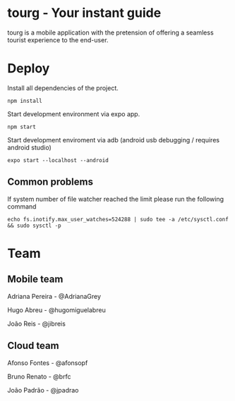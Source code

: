 # tourg - Your instant guide

tourg is a mobile application with the pretension of offering a seamless tourist experience to the end-user.

# Deploy
Install all dependencies of the project.
```
npm install
```
Start development environment via expo app.
```
npm start
```
Start development enviroment via adb (android usb debugging / requires android studio)
```
expo start --localhost --android
```

## Common problems
If system number of file watcher reached the limit please run the following command
```
echo fs.inotify.max_user_watches=524288 | sudo tee -a /etc/sysctl.conf && sudo sysctl -p
```

# Team
## Mobile team
Adriana Pereira - @AdrianaGrey

Hugo Abreu - @hugomiguelabreu

João Reis - @jibreis

## Cloud team
Afonso Fontes - @afonsopf

Bruno Renato - @brfc

João Padrão - @jpadrao

